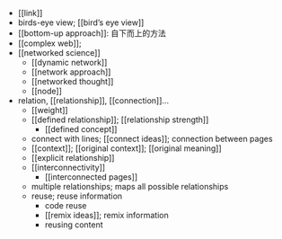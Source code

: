 - [[link]]
- birds-eye view; [[bird’s eye view]]
- [[bottom-up approach]]: 自下而上的方法
- [[complex web]];
- [[networked science]]
    - [[dynamic network]]
    - [[network approach]]
    - [[networked thought]]
    - [[node]]
- relation, [[relationship]], [[connection]]...
    - [[weight]]
    - [[defined relationship]]; [[relationship strength]]
        - [[defined concept]]
    - connect with lines; [[connect ideas]]; connection between pages
    - [[context]]; [[original context]]; [[original meaning]]
    - [[explicit relationship]]
    - [[interconnectivity]]
        - [[interconnected pages]]
    - multiple relationships; maps all possible relationships
    - reuse; reuse information
        - code reuse
        - [[remix ideas]]; remix information
        - reusing content
